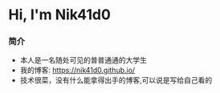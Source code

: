 # Hi, I'm Nik41d0

### 简介
* 本人是一名随处可见的普普通通的大学生
* 我的博客: https://nik41d0.github.io/
* 技术很菜，没有什么能拿得出手的博客,可以说是写给自己看的





<!--
**Nikaid0/Nikaid0** is a ✨ _special_ ✨ repository because its `README.md` (this file) appears on your GitHub profile.

Here are some ideas to get you started:

- 🔭 I’m currently working on ...
- 🌱 I’m currently learning ...
- 👯 I’m looking to collaborate on ...
- 🤔 I’m looking for help with ...
- 💬 Ask me about ...
- 📫 How to reach me: ...
- 😄 Pronouns: ...
- ⚡ Fun fact: ...
-->
